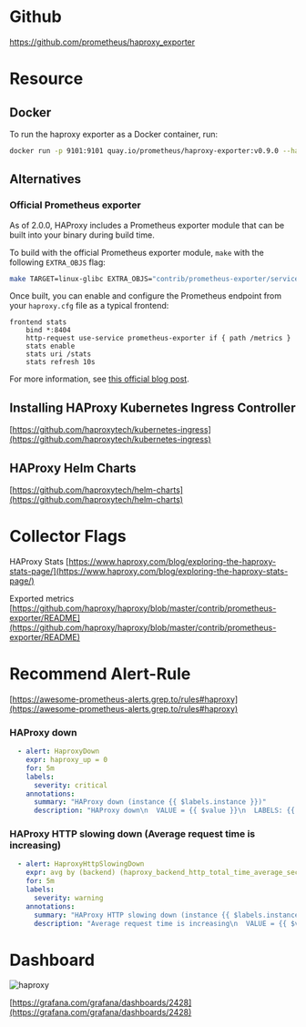 # Github
https://github.com/prometheus/haproxy_exporter

# Resource

## Docker

To run the haproxy exporter as a Docker container, run:

```bash
docker run -p 9101:9101 quay.io/prometheus/haproxy-exporter:v0.9.0 --haproxy.scrape-uri="http://user:pass@haproxy.example.com/haproxy?stats;csv"
```

[hub]: https://hub.docker.com/r/prom/haproxy-exporter/
[quay]: https://quay.io/repository/prometheus/haproxy-exporter

## Alternatives

### Official Prometheus exporter

As of 2.0.0, HAProxy includes a Prometheus exporter module that can be built into your binary during build time.

To build with the official Prometheus exporter module, `make` with the following `EXTRA_OBJS` flag:

```bash
make TARGET=linux-glibc EXTRA_OBJS="contrib/prometheus-exporter/service-prometheus.o"
```

Once built, you can enable and configure the Prometheus endpoint from your `haproxy.cfg` file as a typical frontend:

```haproxy
frontend stats
    bind *:8404
    http-request use-service prometheus-exporter if { path /metrics }
    stats enable
    stats uri /stats
    stats refresh 10s
```

For more information, see [this official blog post](https://www.haproxy.com/blog/haproxy-exposes-a-prometheus-metrics-endpoint/).

## Installing HAProxy Kubernetes Ingress Controller
[https://github.com/haproxytech/kubernetes-ingress](https://github.com/haproxytech/kubernetes-ingress)

## HAProxy Helm Charts
[https://github.com/haproxytech/helm-charts](https://github.com/haproxytech/helm-charts)

# Collector Flags

HAProxy Stats
[https://www.haproxy.com/blog/exploring-the-haproxy-stats-page/](https://www.haproxy.com/blog/exploring-the-haproxy-stats-page/)

Exported metrics
[https://github.com/haproxy/haproxy/blob/master/contrib/prometheus-exporter/README](https://github.com/haproxy/haproxy/blob/master/contrib/prometheus-exporter/README)

# Recommend Alert-Rule

[https://awesome-prometheus-alerts.grep.to/rules#haproxy](https://awesome-prometheus-alerts.grep.to/rules#haproxy)

### HAProxy down
```yaml
  - alert: HaproxyDown
    expr: haproxy_up = 0
    for: 5m
    labels:
      severity: critical
    annotations:
      summary: "HAProxy down (instance {{ $labels.instance }})"
      description: "HAProxy down\n  VALUE = {{ $value }}\n  LABELS: {{ $labels }}"
```

### HAProxy HTTP slowing down (Average request time is increasing)
```yaml
  - alert: HaproxyHttpSlowingDown
    expr: avg by (backend) (haproxy_backend_http_total_time_average_seconds) > 2
    for: 5m
    labels:
      severity: warning
    annotations:
      summary: "HAProxy HTTP slowing down (instance {{ $labels.instance }})"
      description: "Average request time is increasing\n  VALUE = {{ $value }}\n  LABELS: {{ $labels }}"
```

# Dashboard

![haproxy](https://grafana.com/api/dashboards/12693/images/8600/image)

[https://grafana.com/grafana/dashboards/2428](https://grafana.com/grafana/dashboards/2428)